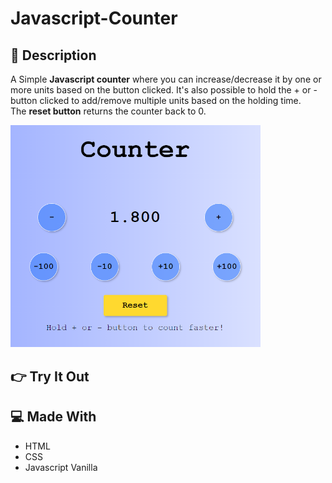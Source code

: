 # Javascript-Counter


## :blue_book: Description 
A Simple <strong>Javascript counter</strong> where you can increase/decrease it by one or more units based on the button clicked.
It's also possible to hold the + or - button clicked to add/remove multiple units based on the holding time.
<br/>The <strong>reset button</strong> returns the counter back to 0.


<img src="./img/README/javascript-counter.png" width="400">


## :point_right: Try It Out




## :computer: Made With 

- HTML
- CSS
- Javascript Vanilla